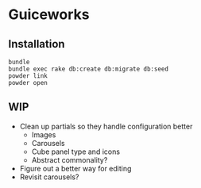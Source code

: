 # Guiceworks

## Installation

```
bundle
bundle exec rake db:create db:migrate db:seed
powder link
powder open
```

## WIP
- Clean up partials so they handle configuration better
  - Images
  - Carousels
  - Cube panel type and icons
  - Abstract commonality?
- Figure out a better way for editing
- Revisit carousels?

